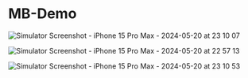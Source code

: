 # MB-Demo

![Simulator Screenshot - iPhone 15 Pro Max - 2024-05-20 at 23 10 07](https://github.com/keruventi/MB-Demo/assets/26078773/8346e22d-4246-4011-9f96-5b3e27033ec8)


![Simulator Screenshot - iPhone 15 Pro Max - 2024-05-20 at 22 57 13](https://github.com/keruventi/MB-Demo/assets/26078773/7c1d4ce9-2ae9-491f-92c9-66597d86a931)


![Simulator Screenshot - iPhone 15 Pro Max - 2024-05-20 at 23 10 53](https://github.com/keruventi/MB-Demo/assets/26078773/de3a70c4-5a03-4185-89be-9242b7a414f8)
